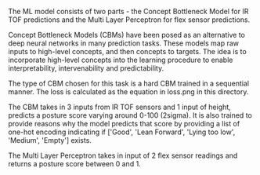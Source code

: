 The ML model consists of two parts - the Concept Bottleneck Model for IR TOF predictions and the Multi Layer Perceptron for flex sensor predictions.

Concept Bottleneck Models (CBMs) have been posed as an alternative to deep neural networks in many prediction tasks. These models map raw inputs to high-level concepts, and then concepts to targets. The idea is to incorporate high-level concepts into the learning procedure to enable interpretability, intervenability and predictability. 

The type of CBM chosen for this task is a hard CBM trained in a sequential manner. The loss is calculated as the equation in loss.png in this directory.

The CBM takes in 3 inputs from IR TOF sensors and 1 input of height, predicts a posture score varying around 0-100 (2sigma). It is also trained to provide reasons why the model predicts that score by providing a list of one-hot encoding indicating if ['Good', 'Lean Forward', 'Lying too low', 'Medium', 'Empty'] exists.

The Multi Layer Perceptron takes in input of 2 flex sensor readings and returns a posture score between 0 and 1.

